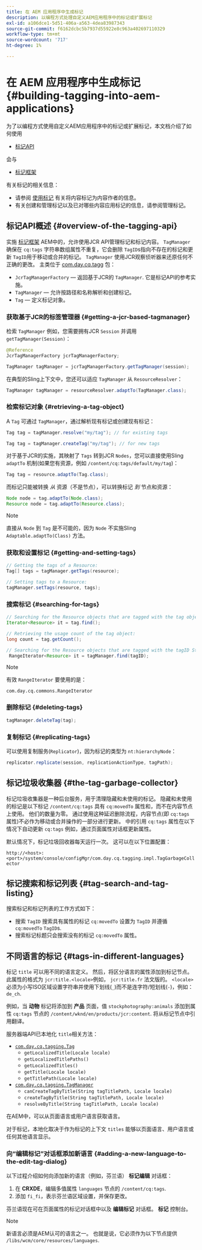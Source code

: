 ```yaml
---
title: 在 AEM 应用程序中生成标记
description: 以编程方式处理自定义AEM应用程序中的标记或扩展标记
exl-id: a106dce1-5d51-406a-a563-4dea83987343
source-git-commit: f6162dcbc5b7937d55922e8c963a402697110329
workflow-type: tm+mt
source-wordcount: '717'
ht-degree: 1%

---
```


# 在 AEM 应用程序中生成标记 {#building-tagging-into-aem-applications}

为了以编程方式使用自定义AEM应用程序中的标记或扩展标记，本文档介绍了如何使用

* [标记API](https://www.adobe.io/experience-manager/reference-materials/cloud-service/javadoc/com/day/cq/tagging/package-summary.html)

会与

* [标记框架](tagging-framework.md)

有关标记的相关信息：

* 请参阅 [使用标记](/help/sites-cloud/authoring/sites-console/tags.md) 有关将内容标记为内容作者的信息。
* 有关创建和管理标记以及已对哪些内容应用标记的信息，请参阅管理标记。

## 标记API概述 {#overview-of-the-tagging-api}

实施 [标记框架](tagging-framework.md) AEM中的，允许使用JCR API管理标记和标记内容。 `TagManager` 确保在 `cq:tags` 字符串数组属性不重复，它会删除 `TagID`s指向不存在的标记和更新 `TagID`用于移动或合并的标记。 `TagManager` 使用JCR观察侦听器来还原任何不正确的更改。 主类位于 [com.day.cq.tagg](https://www.adobe.io/experience-manager/reference-materials/cloud-service/javadoc/com/day/cq/tagging/package-summary.html) 包：

* `JcrTagManagerFactory`  — 返回基于JCR的 `TagManager`. 它是标记API的参考实施。
* `TagManager`  — 允许按路径和名称解析和创建标记。
* `Tag`  — 定义标记对象。

### 获取基于JCR的标签管理器 {#getting-a-jcr-based-tagmanager}

检索 `TagManager` 例如，您需要拥有JCR `Session` 并调用 `getTagManager(Session)`：

```java
@Reference
JcrTagManagerFactory jcrTagManagerFactory;

TagManager tagManager = jcrTagManagerFactory.getTagManager(session);
```

在典型的Sling上下文中，您还可以适应 `TagManager` 从 `ResourceResolver`：

```java
TagManager tagManager = resourceResolver.adaptTo(TagManager.class);
```

### 检索标记对象 {#retrieving-a-tag-object}

A `Tag` 可通过 `TagManager`，通过解析现有标记或创建现有标记：

```java
Tag tag = tagManager.resolve("my/tag"); // for existing tags

Tag tag = tagManager.createTag("my/tag"); // for new tags
```

对于基于JCR的实施，其映射了 `Tags` 转到JCR `Nodes`，您可以直接使用Sling `adaptTo` 机制(如果您有资源，例如 `/content/cq:tags/default/my/tag`)：

```java
Tag tag = resource.adaptTo(Tag.class);
```

而标记只能被转换 *从* 资源（不是节点），可以转换标记 *到* 节点和资源：

```java
Node node = tag.adaptTo(Node.class);
Resource node = tag.adaptTo(Resource.class);
```

>[!NOTE]
>
>直接从 `Node` 到 `Tag` 是不可能的，因为 `Node` 不实施Sling `Adaptable.adaptTo(Class)` 方法。

### 获取和设置标记 {#getting-and-setting-tags}

```java
// Getting the tags of a Resource:
Tag[] tags = tagManager.getTags(resource);

// Setting tags to a Resource:
tagManager.setTags(resource, tags);
```

### 搜索标记 {#searching-for-tags}

```java
// Searching for the Resource objects that are tagged with the tag object:
Iterator<Resource> it = tag.find();

// Retrieving the usage count of the tag object:
long count = tag.getCount();

// Searching for the Resource objects that are tagged with the tagID String:
 RangeIterator<Resource> it = tagManager.find(tagID);
```

>[!NOTE]
>
>有效 `RangeIterator` 要使用的是：
>
>`com.day.cq.commons.RangeIterator`

### 删除标记 {#deleting-tags}

```java
tagManager.deleteTag(tag);
```

### 复制标记 {#replicating-tags}

可以使用复制服务(`Replicator`)，因为标记的类型为 `nt:hierarchyNode`：

```java
replicator.replicate(session, replicationActionType, tagPath);
```

## 标记垃圾收集器 {#the-tag-garbage-collector}

标记垃圾收集器是一种后台服务，用于清理隐藏和未使用的标记。 隐藏和未使用的标记是以下标记 `/content/cq:tags` 具有 `cq:movedTo` 属性和，而不在内容节点上使用。 他们的数量为零。 通过使用这种延迟删除流程，内容节点(即 `cq:tags` 属性)不必作为移动或合并操作的一部分进行更新。 中的引用 `cq:tags` 属性在以下情况下自动更新 `cq:tags` 例如，通过页面属性对话框更新属性。

默认情况下，标记垃圾回收器每天运行一次。 这可以在以下位置配置：

`http://<host>:<port>/system/console/configMgr/com.day.cq.tagging.impl.TagGarbageCollector`

## 标记搜索和标记列表 {#tag-search-and-tag-listing}

搜索标记和标记列表的工作方式如下：

* 搜索 `TagID` 搜索具有属性的标记 `cq:movedTo` 设置为 `TagID` 并遵循 `cq:movedTo` `TagID`s.
* 搜索标记标题只会搜索没有的标记 `cq:movedTo` 属性。

## 不同语言的标记 {#tags-in-different-languages}

标记 `title` 可以用不同的语言定义。 然后，将区分语言的属性添加到标记节点。 此属性的格式为 `jcr:title.<locale>`例如， `jcr:title.fr` 法文版的。 `<locale>` 必须为小写ISO区域设置字符串并使用下划线(`_`)而不是连字符/短划线(`-`)，例如： `de_ch`.

例如，当 **动物** 标记将添加到 **产品** 页面，值 `stockphotography:animals` 添加到属性 `cq:tags` 节点的 `/content/wknd/en/products/jcr:content`. 将从标记节点中引用翻译。

服务器端API已本地化 `title`相关方法：

* [`com.day.cq.tagging.Tag`](https://www.adobe.io/experience-manager/reference-materials/cloud-service/javadoc/com/day/cq/tagging/Tag.html)
   * `getLocalizedTitle(Locale locale)`
   * `getLocalizedTitlePaths()`
   * `getLocalizedTitles()`
   * `getTitle(Locale locale)`
   * `getTitlePath(Locale locale)`
* [`com.day.cq.tagging.TagManager`](https://www.adobe.io/experience-manager/reference-materials/cloud-service/javadoc/com/day/cq/tagging/TagManager.html)
   * `canCreateTagByTitle(String tagTitlePath, Locale locale)`
   * `createTagByTitle(String tagTitlePath, Locale locale)`
   * `resolveByTitle(String tagTitlePath, Locale locale)`

在AEM中，可以从页面语言或用户语言获取语言。

对于标记，本地化取决于作为标记的上下文 `titles` 能够以页面语言、用户语言或任何其他语言显示。

### 向“编辑标记”对话框添加新语言 {#adding-a-new-language-to-the-edit-tag-dialog}

以下过程介绍如何向添加新的语言（例如，芬兰语） **标记编辑** 对话框：

1. 在 **CRXDE**，编辑多值属性 `languages` 节点的 `/content/cq:tags`.
1. 添加 `fi_fi`，表示芬兰语区域设置，并保存更改。

芬兰语现在可在页面属性的标记对话框中以及 **编辑标记** 对话框。 **标记** 控制台。

>[!NOTE]
>
>新语言必须是AEM认可的语言之一。 也就是说，它必须作为以下节点提供 `/libs/wcm/core/resources/languages`.
